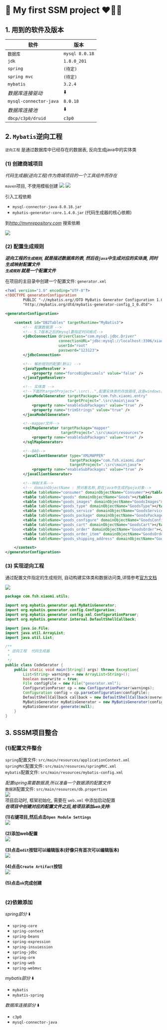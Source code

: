 
:lemon: My first SSM project :heart::purple_heart::blue_heart:
===

## 1. 用到的软件及版本
|软件|版本|
|---|---|
|`数据库`|`mysql 8.0.18`|
|`jdk`|`1.8.0_201`|
|`spring`|`(待定)`|
|`spring mvc`|`(待定)`|
|`mybatis`|`3.2.4`|
|_数据库连接驱动_|:arrow_down:|
|`mysql-connector-java`|`8.0.18`|
|_数据库连接池_|:arrow_down:|
|`dbcp/c3p0/druid`|`c3p0`|


## 2. `Mybatis`逆向工程

`逆向工程` 是通过数据库中已经存在的数据表, 反向生成java中的实体类

### (1) 创建商城项目
_代码生成器(逆向工程)作为商城项目的一个工具组件而存在_

`maven`项目, 不使用模板创建
![](./DemoPictures/1.PNG)
![](./DemoPictures/2.PNG)

引入工程依赖
* `mysql-connector-java-8.0.18.jar`
* `mybatis-generator-core.1.4.0.jar` (代码生成器的核心依赖)

到*http://mvnrepository.com* 搜索依赖

![](./DemoPictures/3.PNG)
### (2) 配置生成规则

___逆向工程的`生成规则`, 就是描述数据库的表, 然后在`java`中生成对应的实体类, 同时生成映射配置文件___<br>
___`生成规则` 就是一个配置文件___

在项目的主目录中创建一个配置文件: `generator.xml`
```xml
<?xml version="1.0" encoding="UTF-8"?>
<!DOCTYPE generatorConfiguration
        PUBLIC "-//mybatis.org//DTD MyBatis Generator Configuration 1.0//EN"
        "http://mybatis.org/dtd/mybatis-generator-config_1_0.dtd">

<generatorConfiguration>

    <context id="DB2Tables" targetRuntime="MyBatis3">
        <!-- 配置数据源 -->
        <!-- 5.7版本之后的mysql要指定时间格式-->
        <jdbcConnection driverClass="com.mysql.jdbc.Driver"
                        connectionURL="jdbc:mysql://localhost:3306/xiaomi?serverTimezone=PRC"
                        userId="root"
                        password="123123">
        </jdbcConnection>

        <!-- 解析规则的配置(默认) -->
        <javaTypeResolver >
            <property name="forceBigDecimals" value="false" />
        </javaTypeResolver>

        <!-- 实体类 -->
        <!--下面的targetProject=".\src\..",配置实体类的存放路径,这是windows系统的配置,如果是Mac os 或者 linux 则改为'./src/..'-->
        <javaModelGenerator targetPackage="com.fsh.xiaomi.entry"
                            targetProject=".\src\main\java">
            <property name="enableSubPackages" value="true" />
            <property name="trimStrings" value="true" />
        </javaModelGenerator>

        <!--mapper文件-->
        <sqlMapGenerator targetPackage="mapper"
                         targetProject=".\src\main\resources">
            <property name="enableSubPackages" value="true" />
        </sqlMapGenerator>

        <!--DAO-->
        <javaClientGenerator type="XMLMAPPER"
                             targetPackage="com.fsh.xiaomi.dao"
                             targetProject=".\src\main\java">
            <property name="enableSubPackages" value="true" />
        </javaClientGenerator>

        <!--映射关系-->
        <!-- domainObjectName : 预对象名称,即在java中生成的pojo对象-->
        <table tableName="consumer" domainObjectName="Consumer"></table>
        <table tableName="goods" domainObjectName="Goods"></table>
        <table tableName="goods_images" domainObjectName="GoodsImages"></table>
        <table tableName="goods_type" domainObjectName="GoodsType"></table>
        <table tableName="goods_service" domainObjectName="GoodsService"></table>
        <table tableName="goods_package" domainObjectName="GoodsPackage"></table>
        <table tableName="goods_configure" domainObjectName="GoodsConfigure"></table>
        <table tableName="goods_cart" domainObjectName="GoodsCart"></table>
        <table tableName="goods_order" domainObjectName="GoodsOrder"></table>
        <table tableName="goods_order_item" domainObjectName="GoodsOrderItem"></table>
        <table tableName="goods_shipping_address" domainObjectName="GoodsShippingAddress"></table>

    </context>
</generatorConfiguration>
```


### (3) 实现逆向工程

通过配置文件指定的生成规则, 自动构建实体类和数据访问类,详情参考[官方文档](http://mybatis.org/generator/running/runningWithJava.html)

![](./DemoPictures/4.PNG)
```java
package com.fsh.xiaomi.utils;

import org.mybatis.generator.api.MyBatisGenerator;
import org.mybatis.generator.config.Configuration;
import org.mybatis.generator.config.xml.ConfigurationParser;
import org.mybatis.generator.internal.DefaultShellCallback;

import java.io.File;
import java.util.ArrayList;
import java.util.List;

/**
 * 逆向工程  代码生成器
 *
 */
public class CodeGerator {
    public static void main(String[] args) throws Exception{
        List<String> warnings = new ArrayList<String>();
        boolean overwrite = true;
        File configFile = new File("generator.xml");
        ConfigurationParser cp = new ConfigurationParser(warnings);
        Configuration config = cp.parseConfiguration(configFile);
        DefaultShellCallback callback = new DefaultShellCallback(overwrite);
        MyBatisGenerator myBatisGenerator = new MyBatisGenerator(config, callback, warnings);
        myBatisGenerator.generate(null);
    }
}
```

## 3. SSSM项目整合
### (1)配置文件整合
`spring`配置文件: `src/main/resources/applicationContext.xml`  
`springMVC`配置文件: `src/main/resources/springMVC.xml`  
`mybatis`配置文件: `src/main/resources/mybatis-config.xml`  

_配置spring需要数据源,所以准备一个数据源的配置文件_  
`数据源`配置文件: `src/main/resources/db.properties`  
![](./DemoPictures/9.PNG)
<br>
项目启动时, 框架初始化, 需要在 `web.xml` 中添加启动配置  
___在项目中创建对应的配置文件之后,给项目添加`web`支持:___  <br>

__(1)右键项目,然后点击`Open Module Settings`__  <br>
![](./DemoPictures/5.PNG)  
<br>
__(2)添加web配置__  <br>
![](./DemoPictures/6.PNG)  
<br>
__(3)点击`edit`按钮可以编辑版本(好像只有首次可以编辑版本)__  <br>
![](./DemoPictures/7.PNG)  
<br>
__(4)点击`Create Artifact`按钮__  <br>
![](./DemoPictures/8.PNG)  
<br>
__(5)点击`ok`完成创建__  <br>
<br>

### (2)依赖添加
_spring部分_  :arrow_down:
* `spring-core`
* `spring-context`
* `spring-beans`
* `spring-expression`
* `spring-insuiession`
* `spring-jdbc`
* `spring-orm`
* `spring-web`
* `spring-webmvc`

_mybatis部分_  :arrow_down:  

* `mybatis`
* `mybatis-spring`

_数据库连接部分_  :arrow_down:  

* `c3p0`
* `mysql-connector-java`